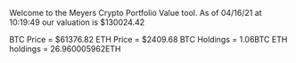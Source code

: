 Welcome to the Meyers Crypto Portfolio Value tool. 
As of 04/16/21 at 10:19:49 our valuation is $130024.42 

BTC Price = $61376.82
 ETH Price = $2409.68
BTC Holdings = 1.06BTC
 ETH holdings = 26.960005962ETH 
